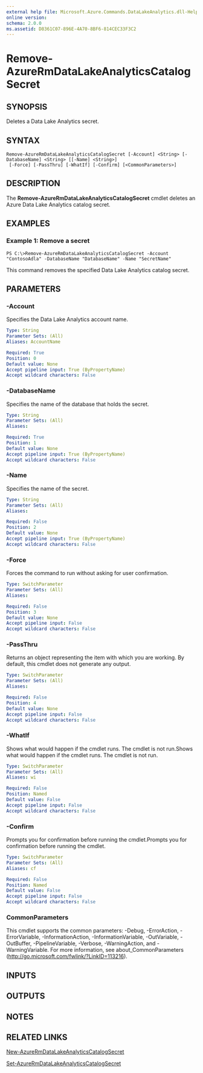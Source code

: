 ```yaml
---
external help file: Microsoft.Azure.Commands.DataLakeAnalytics.dll-Help.xml
online version: 
schema: 2.0.0
ms.assetid: D8361C07-896E-4A70-8BF6-814CEC33F3C2
---
```


# Remove-AzureRmDataLakeAnalyticsCatalogSecret

## SYNOPSIS
Deletes a Data Lake Analytics secret.

## SYNTAX

```
Remove-AzureRmDataLakeAnalyticsCatalogSecret [-Account] <String> [-DatabaseName] <String> [[-Name] <String>]
 [-Force] [-PassThru] [-WhatIf] [-Confirm] [<CommonParameters>]
```

## DESCRIPTION
The **Remove-AzureRmDataLakeAnalyticsCatalogSecret** cmdlet deletes an Azure Data Lake Analytics catalog secret.

## EXAMPLES

### Example 1: Remove a secret
```
PS C:\>Remove-AzureRmDataLakeAnalyticsCatalogSecret -Account "ContosoAdla" -DatabaseName "DatabaseName" -Name "SecretName"
```

This command removes the specified Data Lake Analytics catalog secret.

## PARAMETERS

### -Account
Specifies the Data Lake Analytics account name.

```yaml
Type: String
Parameter Sets: (All)
Aliases: AccountName

Required: True
Position: 0
Default value: None
Accept pipeline input: True (ByPropertyName)
Accept wildcard characters: False
```

### -DatabaseName
Specifies the name of the database that holds the secret.

```yaml
Type: String
Parameter Sets: (All)
Aliases: 

Required: True
Position: 1
Default value: None
Accept pipeline input: True (ByPropertyName)
Accept wildcard characters: False
```

### -Name
Specifies the name of the secret.

```yaml
Type: String
Parameter Sets: (All)
Aliases: 

Required: False
Position: 2
Default value: None
Accept pipeline input: True (ByPropertyName)
Accept wildcard characters: False
```

### -Force
Forces the command to run without asking for user confirmation.

```yaml
Type: SwitchParameter
Parameter Sets: (All)
Aliases: 

Required: False
Position: 3
Default value: None
Accept pipeline input: False
Accept wildcard characters: False
```

### -PassThru
Returns an object representing the item with which you are working.
By default, this cmdlet does not generate any output.

```yaml
Type: SwitchParameter
Parameter Sets: (All)
Aliases: 

Required: False
Position: 4
Default value: None
Accept pipeline input: False
Accept wildcard characters: False
```

### -WhatIf
Shows what would happen if the cmdlet runs.
The cmdlet is not run.Shows what would happen if the cmdlet runs.
The cmdlet is not run.

```yaml
Type: SwitchParameter
Parameter Sets: (All)
Aliases: wi

Required: False
Position: Named
Default value: False
Accept pipeline input: False
Accept wildcard characters: False
```

### -Confirm
Prompts you for confirmation before running the cmdlet.Prompts you for confirmation before running the cmdlet.

```yaml
Type: SwitchParameter
Parameter Sets: (All)
Aliases: cf

Required: False
Position: Named
Default value: False
Accept pipeline input: False
Accept wildcard characters: False
```

### CommonParameters
This cmdlet supports the common parameters: -Debug, -ErrorAction, -ErrorVariable, -InformationAction, -InformationVariable, -OutVariable, -OutBuffer, -PipelineVariable, -Verbose, -WarningAction, and -WarningVariable. For more information, see about_CommonParameters (http://go.microsoft.com/fwlink/?LinkID=113216).

## INPUTS

## OUTPUTS

## NOTES

## RELATED LINKS

[New-AzureRmDataLakeAnalyticsCatalogSecret](./New-AzureRmDataLakeAnalyticsCatalogSecret.md)

[Set-AzureRmDataLakeAnalyticsCatalogSecret](./Set-AzureRmDataLakeAnalyticsCatalogSecret.md)


